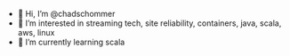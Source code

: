 - 👋 Hi, I’m @chadschommer
- 👀 I’m interested in streaming tech, site reliability, containers, java, scala, aws, linux
- 🌱 I’m currently learning scala

<!---
chadschommer/chadschommer is a ✨ special ✨ repository because its `README.md` (this file) appears on your GitHub profile.
You can click the Preview link to take a look at your changes.
--->
